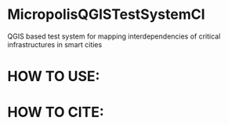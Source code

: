 # MicropolisQGISTestSystemCI
QGIS based test system for mapping interdependencies of critical infrastructures in smart cities

# HOW TO USE:

# HOW TO CITE:
